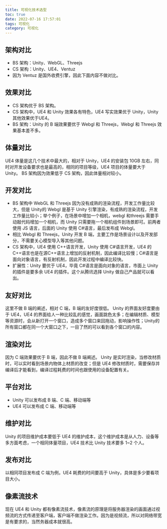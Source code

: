 ```yaml
---
title: 可视化技术选型
toc: true
date: 2022-07-16 17:57:01
tags: 可视化
category: 可视化
---
```

## 架构对比

- BS 架构：Unity、WebGL、Threejs
- CS 架构：Unity、UE4、Ventuz
- 因为 Ventuz 是国外收费引擎，因此下面内容不做对比。

## 效果对比

- CS 架构优于 BS 架构。
- CS 架构中，UE4 和 Unity 效果各有特色，UE4 写实效果优于 Unity，Unity 其他效果优于UE4。
- BS 架构：Unity 的 B 端效果要优于 Webgl 和 Threejs，Webgl 和 Threejs 效果基本差不多。

## 体量对比

UE4 体量是这几个技术中最大的，相对于 Unity，UE4 的安装包 10GB 左右，同时对开发设备要求也是最高的，相同的项目等级，UE4 项目的体量要大于 Unity。
BS 架构因为效果低于 CS 架构，因此体量相对较小。

## 开发对比

- BS 架构中 WebGL 和 Threejs 因为没有成熟的渲染流程，开发工作量比较大，但是 Unity的 Webgl 是基于 Unity 引擎渲染，有成熟的渲染流程，开发工作量比较小；举个例子，在场景中增加一个相机，webgl 和threejs 需要手动敲代码增加一个相机，而 Unity 只需要拖一个相机组件到场景即可。前两者使用 JS 语言，后面的 Unity 使用 C#语言，最后发布成 Webgl。
- 相比 Webgl 和 Threejs，Unity 开发 B 端，主要工作是场景设计以及开发部分，不需要关心模型导入等其他问题。
- CS 架构中，UE4 使用 C++语言开发，Unity 使用 C#语言开发，UE4 的 C++语言也是在源C++语言上增加的反射机制，因此编译比较慢；C#语言是面向对象语言，有反射机制，因此开发过程中编译比较快。
- 扩展性：Unity 要优于 UE4，毕竟 C#语言是面向对象的语言，市面上 Unity 的插件是要多余 UE4 的插件。这个从腾讯选择 Unity 做自己产品就可以看出。

## 友好对比

这里不做 B 端的阐述，相对 C 端，B 端的友好度很低。
Unity 的界面友好度要由于 UE4，UE4 的界面给人一种比较乱的感觉，画面跳色太多；在编辑材质、模型等资源时，会从新打开一个窗口，造成多个窗口来回拖动，影响操作性；Unity的所有窗口都在同一个大窗口之下，一目了然的可以看到各个窗口的内容。

## 渲染对比

因为 C 端效果要优于 B 端，因此不做 B 端阐述。
Unity 是实时渲染，当修改材质时，可以实时看到场景内物体上材质的改变；但是 UE4 修改材质时，需要保存并编译后才能看到，编译过程耗费的时间也跟使用的设备配置有关。

## 平台对比

- Unity 可以发布成 B 端、C 端、移动端等
- UE4 可以发布成 C 端、移动端等

## 维护对比

Unity 的项目维护成本要低于 UE4 的维护成本，这个维护成本是从人力、设备等多方面考虑，一个相同体量项目，UE4 技术比 Unity 技术要多 1~2 个人。

## 发布对比

以相同项目发布成 C 端为例，UE4 耗费的时间要高于 Unity，具体是多少要看项目大小。

## 像素流技术

现在 UE4 和 Unity 都有像素流技术，像素流的原理是将服务器渲染的画面通过视频流的方式传递至客户端，客户端不做渲染工作。因为是视频流，所以对网络带宽是有要求的，当然务器成本就很高。